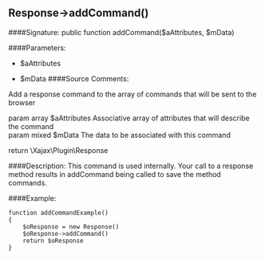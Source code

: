 ## Response->addCommand()

####Signature: public function addCommand($aAttributes, $mData)

####Parameters:

* $aAttributes

* $mData
####Source Comments:

Add a response command to the array of commands that will be sent to the browser
  
param array 		$aAttributes		Associative array of attributes that will describe the command  
param mixed			$mData				The data to be associated with this command

return \Xajax\Plugin\Response

####Description:
This command is used internally. 
Your call to a response method results in addCommand being 
called to save the method commands.

####Example:
```
function addCommandExample()
{
    $oResponse = new Response()
    $oResponse->addCommand()
    return $oResponse
}
```